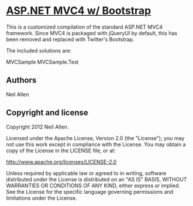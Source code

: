 [ASP.NET MVC4 w/ Bootstrap](#)
=================


This is a customized compilation of the standard ASP.NET MVC4 framework.  Since MVC4 is packaged with jQueryUI by default, this has been removed and replaced with Twitter's Bootstrap. 

The included solutions are:

MVCSample
MVCSample.Test


Authors
-------

Neil Allen


Copyright and license
---------------------

Copyright 2012 Neil Allen.

Licensed under the Apache License, Version 2.0 (the "License");
you may not use this work except in compliance with the License.
You may obtain a copy of the License in the LICENSE file, or at:

   http://www.apache.org/licenses/LICENSE-2.0

Unless required by applicable law or agreed to in writing, software
distributed under the License is distributed on an "AS IS" BASIS,
WITHOUT WARRANTIES OR CONDITIONS OF ANY KIND, either express or implied.
See the License for the specific language governing permissions and
limitations under the License.
